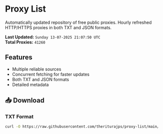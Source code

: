 # Proxy List

Automatically updated repository of free public proxies. Hourly refreshed HTTP/HTTPS proxies in both TXT and JSON formats.

**Last Updated:** `Sunday 13-07-2025 21:07:50 UTC`  
**Total Proxies:** `41260`

## Features
- Multiple reliable sources
- Concurrent fetching for faster updates
- Both TXT and JSON formats
- Detailed metadata

## 📥 Download

### TXT Format
```bash
curl -O https://raw.githubusercontent.com/theriturajps/proxy-list/main/proxies.txt
